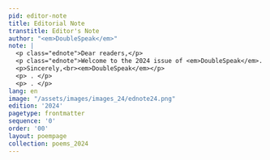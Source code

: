 ```yaml
---
pid: editor-note
title: Editorial Note
transtitle: Editor's Note
author: "<em>DoubleSpeak</em>"
note: |
  <p class="ednote">Dear readers,</p>
  <p class="ednote">Welcome to the 2024 issue of <em>DoubleSpeak</em>. Our apologies for the few bumps you might find here as we transition to a new online platform, and assurances that we’ll smooth them soon.</p>
  <p>Sincerely,<br><em>DoubleSpeak</em></p>
  <p> . </p>
  <p> . </p>
lang: en
image: "/assets/images/images_24/ednote24.png"
edition: '2024'
pagetype: frontmatter
sequence: '0'
order: '00'
layout: poempage
collection: poems_2024
---
```

